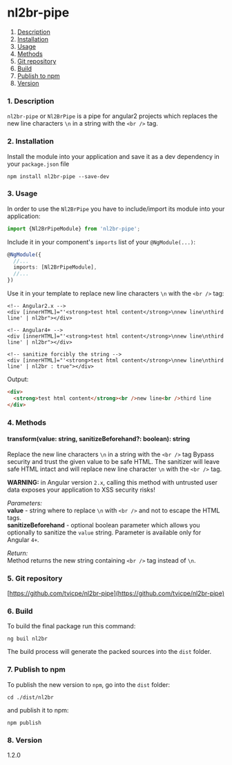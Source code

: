nl2br-pipe
=====
1. [Description](#description)
2. [Installation](#installation)
3. [Usage](#usage)
4. [Methods](#methods)
5. [Git repository](#git)
6. [Build](#build)
7. [Publish to npm](#publish)
8. [Version](#version)

### <a name="description"></a>1. Description
`nl2br-pipe` or `Nl2BrPipe` is a pipe for angular2 projects 
which replaces the new line characters `\n` in a string with 
the `<br />` tag.
  
### <a name="installation"></a>2. Installation
Install the module into your application and save it as a dev 
dependency in your `package.json` file  
```
npm install nl2br-pipe --save-dev
```

### <a name="usage"></a>3. Usage
In order to use the `Nl2BrPipe` you have to include/import its module 
into your application:

```typescript
import {Nl2BrPipeModule} from 'nl2br-pipe';
```

Include it in your component's `imports` list of your `@NgModule(...)`:
```typescript
@NgModule({
  //...
  imports: [Nl2BrPipeModule],
  //...
})
```

Use it in your template to replace new line characters `\n` with 
the `<br />` tag:
```angular2html
<!-- Angular2.x -->
<div [innerHTML]="'<strong>test html content</strong>\nnew line\nthird line' | nl2br"></div>
```
```angular4html
<!-- Angular4+ -->
<div [innerHTML]="'<strong>test html content</strong>\nnew line\nthird line' | nl2br"></div>

<!-- sanitize forcibly the string -->
<div [innerHTML]="'<strong>test html content</strong>\nnew line\nthird line' | nl2br : true"></div>
```
  
Output:
```html
<div>
  <strong>test html content</strong><br />new line<br />third line
</div>
```
  
  
### <a name="methods"></a>4. Methods
  
#### transform(value: string, sanitizeBeforehand?: boolean): string
Replace the new line characters `\n` in a string with 
the `<br />` tag
Bypass security and trust the given value to be safe HTML. 
The sanitizer will leave safe HTML intact and will replace new line 
character `\n` with the `<br />` tag.  

**WARNING:** in Angular version `2.x`, calling this method with 
untrusted user data exposes your application to XSS security risks!
  
*Parameters:*  
**value** - string where to replace `\n` with `<br />` and not to 
escape the HTML tags.  
**sanitizeBeforehand** - optional boolean parameter which allows you 
optionally to sanitize the `value` string. Parameter is available only 
for Angular `4+`.  
  
*Return:*  
Method returns the new string containing `<br />` tag instead of `\n`.  
  
  
### <a name="git"></a>5. Git repository
[https://github.com/tvicpe/nl2br-pipe](https://github.com/tvicpe/nl2br-pipe)

### <a name="build"></a>6. Build
To build the final package run this command:
```
ng buil nl2br
```
The build process will generate the packed sources into the `dist` folder.  

### <a name="publish"></a>7. Publish to npm
To publish the new version to `npm`, go into the `dist` folder:
```
cd ./dist/nl2br
```
and publish it to npm:
```
npm publish
```

### <a name="version"></a>8. Version
1.2.0
